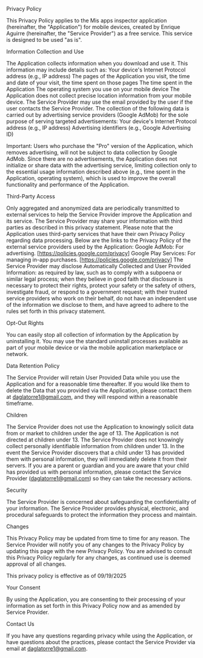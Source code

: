 Privacy Policy

This Privacy Policy applies to the Mis apps inspector application (hereinafter, the "Application") for mobile devices, created by Enrique Aguirre (hereinafter, the "Service Provider") as a free service. This service is designed to be used "as is".

Information Collection and Use

The Application collects information when you download and use it. This information may include details such as:
Your device's Internet Protocol address (e.g., IP address)
The pages of the Application you visit, the time and date of your visit, the time spent on those pages
The time spent in the Application
The operating system you use on your mobile device
The Application does not collect precise location information from your mobile device.
The Service Provider may use the email provided by the user if the user contacts the Service Provider.
The collection of the following data is carried out by advertising service providers (Google AdMob) for the sole purpose of serving targeted advertisements:
Your device's Internet Protocol address (e.g., IP address)
Advertising identifiers (e.g., Google Advertising ID)

Important: Users who purchase the "Pro" version of the Application, which removes advertising, will not be subject to data collection by Google AdMob. Since there are no advertisements, the Application does not initialize or share data with the advertising service, limiting collection only to the essential usage information described above (e.g., time spent in the Application, operating system), which is used to improve the overall functionality and performance of the Application.

Third-Party Access

Only aggregated and anonymized data are periodically transmitted to external services to help the Service Provider improve the Application and its service. The Service Provider may share your information with third parties as described in this privacy statement.
Please note that the Application uses third-party services that have their own Privacy Policy regarding data processing. Below are the links to the Privacy Policy of the external service providers used by the Application:
Google AdMob: For advertising. [https://policies.google.com/privacy]
Google Play Services: For managing in-app purchases. [https://policies.google.com/privacy]
The Service Provider may disclose Automatically Collected and User Provided Information:
as required by law, such as to comply with a subpoena or similar legal process;
when they believe in good faith that disclosure is necessary to protect their rights, protect your safety or the safety of others, investigate fraud, or respond to a government request;
with their trusted service providers who work on their behalf, do not have an independent use of the information we disclose to them, and have agreed to adhere to the rules set forth in this privacy statement.

Opt-Out Rights

You can easily stop all collection of information by the Application by uninstalling it. You may use the standard uninstall processes available as part of your mobile device or via the mobile application marketplace or network.

Data Retention Policy

The Service Provider will retain User Provided Data while you use the Application and for a reasonable time thereafter. If you would like them to delete the Data that you provided via the Application, please contact them at daglatorre1@gmail.com, and they will respond within a reasonable timeframe.

Children

The Service Provider does not use the Application to knowingly solicit data from or market to children under the age of 13.
The Application is not directed at children under 13. The Service Provider does not knowingly collect personally identifiable information from children under 13. In the event the Service Provider discovers that a child under 13 has provided them with personal information, they will immediately delete it from their servers. If you are a parent or guardian and you are aware that your child has provided us with personal information, please contact the Service Provider (daglatorre1@gmail.com) so they can take the necessary actions.

Security

The Service Provider is concerned about safeguarding the confidentiality of your information. The Service Provider provides physical, electronic, and procedural safeguards to protect the information they process and maintain.

Changes

This Privacy Policy may be updated from time to time for any reason. The Service Provider will notify you of any changes to the Privacy Policy by updating this page with the new Privacy Policy. You are advised to consult this Privacy Policy regularly for any changes, as continued use is deemed approval of all changes.

This privacy policy is effective as of 09/19/2025

Your Consent

By using the Application, you are consenting to their processing of your information as set forth in this Privacy Policy now and as amended by Service Provider.

Contact Us

If you have any questions regarding privacy while using the Application, or have questions about the practices, please contact the Service Provider via email at daglatorre1@gmail.com.
